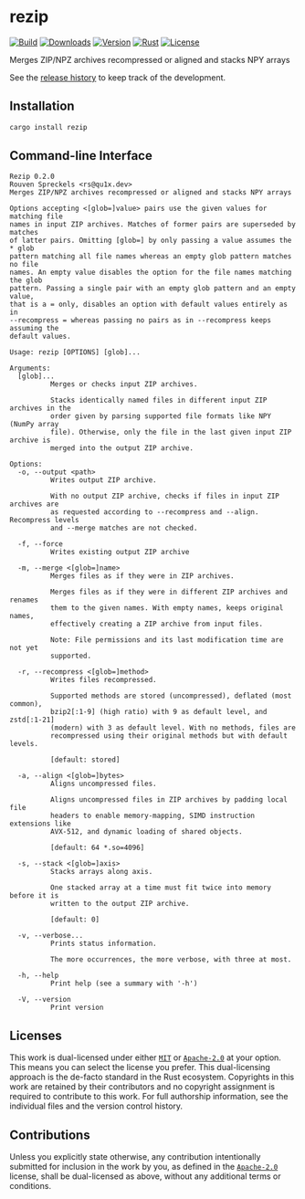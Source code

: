 # rezip

[![Build][]](https://github.com/qu1x/rezip/actions/workflows/build.yml)
[![Downloads][]](https://crates.io/crates/rezip)
[![Version][]](https://crates.io/crates/rezip)
[![Rust][]](https://www.rust-lang.org)
[![License][]](https://opensource.org/licenses)

[Build]: https://github.com/qu1x/rezip/actions/workflows/build.yml/badge.svg
[Documentation]: https://docs.rs/rezip/badge.svg
[Downloads]: https://img.shields.io/crates/d/rezip.svg
[Version]: https://img.shields.io/crates/v/rezip.svg
[Rust]: https://img.shields.io/badge/rust-v1.85.0-brightgreen.svg
[License]: https://img.shields.io/badge/License-MIT%2FApache--2.0-blue.svg

Merges ZIP/NPZ archives recompressed or aligned and stacks NPY arrays

See the [release history](RELEASES.md) to keep track of the development.

## Installation

```sh
cargo install rezip
```

## Command-line Interface

```
Rezip 0.2.0
Rouven Spreckels <rs@qu1x.dev>
Merges ZIP/NPZ archives recompressed or aligned and stacks NPY arrays

Options accepting <[glob=]value> pairs use the given values for matching file
names in input ZIP archives. Matches of former pairs are superseded by matches
of latter pairs. Omitting [glob=] by only passing a value assumes the * glob
pattern matching all file names whereas an empty glob pattern matches no file
names. An empty value disables the option for the file names matching the glob
pattern. Passing a single pair with an empty glob pattern and an empty value,
that is a = only, disables an option with default values entirely as in
--recompress = whereas passing no pairs as in --recompress keeps assuming the
default values.

Usage: rezip [OPTIONS] [glob]...

Arguments:
  [glob]...
          Merges or checks input ZIP archives.

          Stacks identically named files in different input ZIP archives in the
          order given by parsing supported file formats like NPY (NumPy array
          file). Otherwise, only the file in the last given input ZIP archive is
          merged into the output ZIP archive.

Options:
  -o, --output <path>
          Writes output ZIP archive.

          With no output ZIP archive, checks if files in input ZIP archives are
          as requested according to --recompress and --align. Recompress levels
          and --merge matches are not checked.

  -f, --force
          Writes existing output ZIP archive

  -m, --merge <[glob=]name>
          Merges files as if they were in ZIP archives.

          Merges files as if they were in different ZIP archives and renames
          them to the given names. With empty names, keeps original names,
          effectively creating a ZIP archive from input files.

          Note: File permissions and its last modification time are not yet
          supported.

  -r, --recompress <[glob=]method>
          Writes files recompressed.

          Supported methods are stored (uncompressed), deflated (most common),
          bzip2[:1-9] (high ratio) with 9 as default level, and zstd[:1-21]
          (modern) with 3 as default level. With no methods, files are
          recompressed using their original methods but with default levels.

          [default: stored]

  -a, --align <[glob=]bytes>
          Aligns uncompressed files.

          Aligns uncompressed files in ZIP archives by padding local file
          headers to enable memory-mapping, SIMD instruction extensions like
          AVX-512, and dynamic loading of shared objects.

          [default: 64 *.so=4096]

  -s, --stack <[glob=]axis>
          Stacks arrays along axis.

          One stacked array at a time must fit twice into memory before it is
          written to the output ZIP archive.

          [default: 0]

  -v, --verbose...
          Prints status information.

          The more occurrences, the more verbose, with three at most.

  -h, --help
          Print help (see a summary with '-h')

  -V, --version
          Print version
```

## Licenses

This work is dual-licensed under either [`MIT`] or [`Apache-2.0`] at your
option. This means you can select the license you prefer. This dual-licensing
approach is the de-facto standard in the Rust ecosystem. Copyrights in this work
are retained by their contributors and no copyright assignment is required to
contribute to this work. For full authorship information, see the individual
files and the version control history.

[`MIT`]: LICENSE-MIT
[`Apache-2.0`]: LICENSE-APACHE

## Contributions

Unless you explicitly state otherwise, any contribution intentionally submitted
for inclusion in the work by you, as defined in the [`Apache-2.0`] license,
shall be dual-licensed as above, without any additional terms or conditions.
